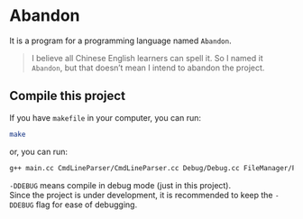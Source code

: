 # Abandon
It is a program for a programming language named `Abandon`.
> I believe all Chinese English learners can spell it. So I named it `Abandon`, but that doesn’t mean I intend to abandon the project.

## Compile this project
If you have `makefile` in your computer, you can run:
``` bash
make
```
or, you can run:
``` bash
g++ main.cc CmdLineParser/CmdLineParser.cc Debug/Debug.cc FileManager/FileManager.cc Lexer/signToken.cc Lexer/Lexer.cc SayError/SayError.cc Token/Token.cc -o abandon -std=c++11 -DDEBUG
```
`-DDEBUG` means compile in debug mode (just in this project).  
Since the project is under development, it is recommended to keep the `-DDEBUG` flag for ease of debugging.